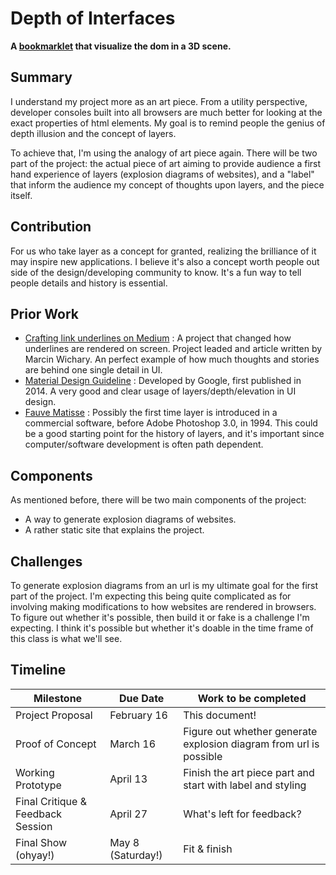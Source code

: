 # Depth of Interfaces
**A [bookmarklet](javascript:(function()%7Blet%20toImgScript%3Ddocument.createElement('SCRIPT')%3B%0AtoImgScript.src%3D'https%3A%2F%2Fcdn.jsdelivr.net%2Fgh%2FD-e-r-e-k%2FComputational-and-Studio-Practice%2Fworking_prototype%2FmyThreeAndToImg.js'%3B%0AtoImgScript.id%3D'bundle'%3B%0A%0A%0A%0A%2F%2F%20console.log(THREE)%3B%0A%0A%0A%2F%2F%20finish%20loading%20scripts%0AtoImgScript.onload%20%3D%20function()%0A%20%20%20%20%7B%0A%20%20%20%20%2F%2F%20const%20scene%20%3D%20new%20THREE.Scene()%3B%0A%20%20%20%20document.body.addEventListener('mousemove'%2C%20onMouseMove)%3B%0A%20%20%20%20var%20pos%20%3D%20%0A%20%20%20%20%7B%0A%20%20%20%20%20%20%20%20x%3A0%2C%0A%20%20%20%20%20%20%20%20y%3A0%0A%20%20%20%20%7D%3B%0A%0A%20%20%20%20class%20part%20%7B%0A%20%20%20%20%20%20%20%20constructor(node%2C%20z)%20%7B%0A%20%20%20%20%20%20%20%20%20%20%20%20this.node%20%3D%20node%3B%0A%20%20%20%20%20%20%20%20%20%20%20%20this.z%20%3D%20z%3B%0A%20%20%20%20%20%20%20%20%20%20%20%20this.rect%20%3D%20node.getBoundingClientRect()%3B%0A%20%20%20%20%20%20%20%20%7D%0A%0A%20%20%20%20%20%20%20%20addToGroup(group)%20%7B%0A%20%20%20%20%20%20%20%20%20%20%20%20%2F%2F%20Image%20Loader%0A%20%20%20%20%20%20%20%20%20%20%20%20let%20loader%20%3D%20new%20THREE.TextureLoader()%3B%0A%20%20%20%20%20%20%20%20%20%20%20%20this.group%20%3D%20group%3B%0A%0A%20%20%20%20%20%20%20%20%20%20%20%20%2F%2F%20console.log(this.imgUrl)%3B%0A%20%20%20%20%20%20%20%20%20%20%20%20toImg.toPng(this.node)%0A%20%20%20%20%20%20%20%20%20%20%20%20.then(function%20(dataUrl)%20%7B%0A%20%20%20%20%20%20%20%20%20%20%20%20%20%20%20%20let%20material%20%3D%20new%20THREE.MeshBasicMaterial(%7B%0A%20%20%20%20%20%20%20%20%20%20%20%20%20%20%20%20%20%20%20%20map%3A%20loader.load(dataUrl)%2C%0A%20%20%20%20%20%20%20%20%20%20%20%20%20%20%20%20%20%20%20%20transparent%3A%20true%2C%0A%20%20%20%20%20%20%20%20%20%20%20%20%20%20%20%20%20%20%20%20side%3A%20THREE.DoubleSide%0A%20%20%20%20%20%20%20%20%20%20%20%20%20%20%20%20%7D)%3B%0A%20%20%20%20%0A%20%20%20%20%0A%20%20%20%20%20%20%20%20%20%20%20%20%20%20%20%20%2F%2F%20Plane%0A%0A%20%20%20%20%20%20%20%20%20%20%20%20%20%20%20%20let%20planG%20%3D%20new%20THREE.PlaneGeometry(this.rect.width%2Cthis.rect.height)%3B%0A%20%20%20%20%0A%20%20%20%20%0A%20%20%20%20%20%20%20%20%20%20%20%20%20%20%20%20let%20planM%20%3Dnew%20THREE.Mesh(planG%2C%20material)%3B%0A%20%20%20%20%0A%20%20%20%20%20%20%20%20%20%20%20%20%20%20%20%20let%20x%20%3D%20this.rect.x-window.innerWidth%2F2%2Bthis.rect.width%2F2%3B%0A%20%20%20%20%20%20%20%20%20%20%20%20%20%20%20%20let%20y%20%3D%20-this.rect.y%2Bdocument.body.clientHeight%2F2-this.rect.height%2F2%0A%20%20%20%20%20%20%20%20%20%20%20%20%20%20%20%20planM.position.set(x%2Cy%2Cthis.z)%3B%0A%20%20%20%20%20%20%20%20%20%20%20%20%20%20%20%20%2F%2F%20console.log(%22x%3A%20%22%2Bx%2B%22%20y%3A%20%22%2By)%3B%0A%20%20%20%20%20%20%20%20%20%20%20%20%20%20%20%20%0A%20%20%20%20%0A%20%20%20%20%20%20%20%20%20%20%20%20%20%20%20%20this.group.add(planM)%3B%0A%20%20%20%20%20%20%20%20%20%20%20%20%7D.bind(this))%3B%0A%0A%20%20%20%20%20%20%20%20%20%20%20%20%0A%20%20%20%20%20%20%20%20%7D%0A%0A%20%20%20%20%7D%0A%20%20%20%20%20%20%20%20%0A%0A%0A%0A%20%20%20%20%2F%2F%20---canvas%20test---%0A%20%20%20%20const%20scene%20%3D%20new%20THREE.Scene()%3B%0A%20%20%20%20scene.background%20%3D%20new%20THREE.Color(%200xffffff%20)%3B%0A%20%20%20%20%2F%2F%20const%20camera%20%3D%20new%20THREE.PerspectiveCamera(%2020%2C%20window.innerWidth%20%2F%20window.innerHeight%2C%200.1%2C%203000%20)%3B%0A%20%20%20%20const%20camera%20%3D%20new%20THREE.OrthographicCamera(%20window.innerWidth%20%2F%20-%202%2C%20window.innerWidth%20%2F%202%2C%20document.body.clientHeight%20%2F%202%2C%20document.body.clientHeight%20%2F%20-%202%2C%201%2C%204000%20)%3B%0A%0A%20%20%20%20const%20cnv%20%3D%20document.createElement(%22CANVAS%22)%3B%0A%20%20%20%20cnv.setAttribute(%22style%22%2C%22position%3A%20absolute%3B%20z-index%3A%20987%3B%20top%3A%200px%3B%20left%3A%200px%22)%3B%0A%20%20%20%20const%20renderer%20%3D%20new%20THREE.WebGLRenderer(%7B%20antialias%3A%20true%2C%20canvas%3Acnv%20%7D)%3B%0A%20%20%20%20renderer.setSize(%20window.innerWidth%2C%20document.body.clientHeight%20)%3B%0A%20%20%20%20renderer.setPixelRatio(%20window.devicePixelRatio%20)%3B%0A%0A%0A%20%20%20%20document.body.appendChild(%20renderer.domElement%20)%3B%0A%0A%20%20%20%20camera.position.z%20%3D%202000%3B%0A%0A%20%20%20%20var%20group%20%3D%20new%20THREE.Group()%3B%0A%20%20%20%20scene.add(group)%3B%0A%0A%20%20%20%20%2F%2F%20---part%20test---%20%0A%0A%20%20%20%20%2F%2F%20let%20testNode%20%3D%20document.getElementById('title-input')%3B%0A%0A%20%20%20%20%2F%2F%20toImg.toPng(testNode)%0A%20%20%20%20%2F%2F%20.then(function%20(dataUrl)%20%7B%0A%20%20%20%20%2F%2F%20%20%20%20%20let%20testPart%20%3D%20new%20part(testNode%2C%200%2C%20dataUrl)%3B%0A%20%20%20%20%2F%2F%20%20%20%20%20testPart.addToGroup(group)%3B%0A%20%20%20%20%2F%2F%20%20%20%20%20%2F%2F%20console.log(%22x%3A%20%22%20%2B%20testPart.rect.x%20%2B%20%22%20y%3A%20%22%20%2B%20testPart.rect.y%20%20%2B%20%22%20width%3A%20%22%20%2B%20testPart.rect.width%20%2B%20%22%20height%3A%20%22%20%2BtestPart.rect.height)%3B%0A%20%20%20%20%2F%2F%20%20%20%20%20%2F%2F%20console.log(testPart.imgUrl)%3B%0A%20%20%20%20%2F%2F%20%7D)%3B%0A%20%20%20%20let%20tempParts%20%3D%20%5B%5D%3B%0A%20%20%20%20transverse(document.body%2C%20-400)%3B%0A%20%20%20%20tempParts.forEach((part)%3D%3Epart.addToGroup(group))%3B%0A%20%20%20%20%0A%20%20%20%20function%20transverse(node%2C%20z)%20%7B%0A%20%20%20%20%20%20%20%20%2F%2F%20toImg.toPng(node)%0A%20%20%20%20%20%20%20%20%2F%2F%20%20%20%20%20.then(function%20(dataUrl)%20%7B%0A%20%20%20%20%20%20%20%20%2F%2F%20%20%20%20%20%20%20%20%20let%20tempPart%20%3D%20new%20part(node%2C%20z%2C%20dataUrl)%3B%0A%20%20%20%20%20%20%20%20%2F%2F%20%20%20%20%20%20%20%20%20tempParts.push(tempPart)%3B%0A%20%20%20%20%20%20%20%20%2F%2F%20%20%20%20%20%20%20%20%20tempPart.addToGroup(group)%3B%0A%20%20%20%20%20%20%20%20%2F%2F%20%20%20%20%20%20%20%20%20%2F%2F%20console.log(%22x%3A%20%22%20%2B%20testPart.rect.x%20%2B%20%22%20y%3A%20%22%20%2B%20testPart.rect.y%20%20%2B%20%22%20width%3A%20%22%20%2B%20testPart.rect.width%20%2B%20%22%20height%3A%20%22%20%2BtestPart.rect.height)%3B%0A%20%20%20%20%20%20%20%20%2F%2F%20%20%20%20%20%20%20%20%20%2F%2F%20console.log(testPart.imgUrl)%3B%0A%20%20%20%20%20%20%20%20%2F%2F%20%20%20%20%20%7D)%3B%0A%20%20%20%20%20%20%20%20let%20tempPart%20%3D%20new%20part(node%2C%20z)%3B%0A%20%20%20%20%20%20%20%20tempParts.push(tempPart)%3B%0A%20%20%20%20%20%20%20%20%2F%2F%20tempPart.addToGroup(group)%3B%0A%20%20%20%20%20%20%20%20let%20nodes%20%3D%20node.childNodes%3B%0A%20%20%20%20%20%20%20%20for%20(let%20i%3D0%3B%20i%3Cnodes.length%3B%20i%2B%2B)%20%7B%0A%20%20%20%20%20%20%20%20%20%20%20%20if(!nodes%5Bi%5D)%20%7B%0A%20%20%20%20%20%20%20%20%20%20%20%20%20%20%20%20continue%3B%0A%20%20%20%20%20%20%20%20%20%20%20%20%7D%0A%0A%20%20%20%20%20%20%20%20%20%20%20%20if(nodes%5Bi%5D.childNodes.length%20%3E%200)%20%7B%0A%20%20%20%20%20%20%20%20%20%20%20%20%20%20%20%20transverse(nodes%5Bi%5D%2C%20z%2B100%2Bi)%3B%0A%20%20%20%20%20%20%20%20%20%20%20%20%7D%0A%20%20%20%20%20%20%20%20%7D%0A%20%20%20%20%20%20%20%20%0A%20%20%20%20%7D%0A%0A%20%20%20%20animate()%3B%0A%0A%20%20%20%20%2F%2F%20Render%0A%20%20%20%20function%20animate()%20%7B%0A%20%20%20%20%20%20%20%20if(pos.x)%7B%0A%20%20%20%20%20%20%20%20group.rotation.y%20%3D%20pos.x%2Fwindow.innerWidth*Math.PI%20-%20Math.PI%2F2%3B%20%0A%20%20%20%20%20%20%20%20%7D%0A%20%20%20%20%20%20%20%20%0A%0A%20%20%20%20%20%20%20%20requestAnimationFrame(%20animate%20)%3B%0A%20%20%20%20%20%20%20%20renderer.render(%20scene%2C%20camera%20)%3B%0A%20%20%20%20%7D%0A%0A%0A%0A%20%20%20%20function%20onMouseMove%20(e)%20%7B%0A%20%20%20%20%20%20%20%20pos%20%3D%20%7Bx%3A%20e.clientX%2C%20y%3A%20e.clientY%7D%3B%0A%20%20%20%20%20%20%20%20%2F%2F%20console.log(%22Mouse%20move%22)%3B%0A%20%20%20%20%7D%7D%3B%0A%0Adocument.body.appendChild(toImgScript)%3B%7D)()%3B) that visualize the dom in a 3D scene.**
## Summary
I understand my project more as an art piece. From a utility perspective, developer consoles built into all browsers are much better for looking at the exact properties of html elements. My goal is to remind people the genius of depth illusion and the concept of layers.

To achieve that, I'm using the analogy of art piece again. There will be two part of the project: the actual piece of art aiming to provide audience a first hand experience of layers (explosion diagrams of websites), and a "label" that inform the audience my concept of thoughts upon layers, and the piece itself.
## Contribution
For us who take layer as a concept for granted, realizing the brilliance of it may inspire new applications. I believe it's also a concept worth people out side of the design/developing community to know. It's a fun way to tell people details and history is essential.
## Prior Work
- [Crafting link underlines on Medium](https://medium.design/crafting-link-underlines-on-medium-7c03a9274f9) : A project that changed how underlines are rendered on screen. Project leaded and article written by Marcin Wichary. An perfect example of how much thoughts and stories are behind one single detail in UI.
- [Material Design Guideline](https://material.io/design/environment/elevation.html) : Developed by Google, first published in 2014. A very good and clear usage of layers/depth/elevation in UI design.
- [Fauve Matisse](https://web.archive.org/web/20170201140928/http://pages.swcp.com/rtoads/vivisect/software/matisse.html) : Possibly the first time layer is introduced in a commercial software, before Adobe Photoshop 3.0, in 1994. This could be a good starting point for the history of layers, and it's important since computer/software development is often path dependent.
## Components
As mentioned before, there will be two main components of the project:
- A way to generate explosion diagrams of websites.
- A rather static site that explains the project.

## Challenges
To generate explosion diagrams from an url is my ultimate goal for the first part of the project. I'm expecting this being quite complicated as for involving making modifications to how websites are rendered in browsers. To figure out whether it's possible, then build it or fake is a challenge I'm expecting. I think it's possible but whether it's doable in the time frame of this class is what we'll see.
## Timeline
| Milestone | Due Date | Work to be completed |
| ---  | --- | --- |
| Project Proposal | February 16 | This document! |
| Proof of Concept | March 16 | Figure out whether generate explosion diagram from url is possible |
| Working Prototype | April 13 | Finish the art piece part and start with label and styling |
| Final Critique & Feedback Session | April 27 | What's left for feedback?|
| Final Show (ohyay!) | May 8 (Saturday!) | Fit & finish |